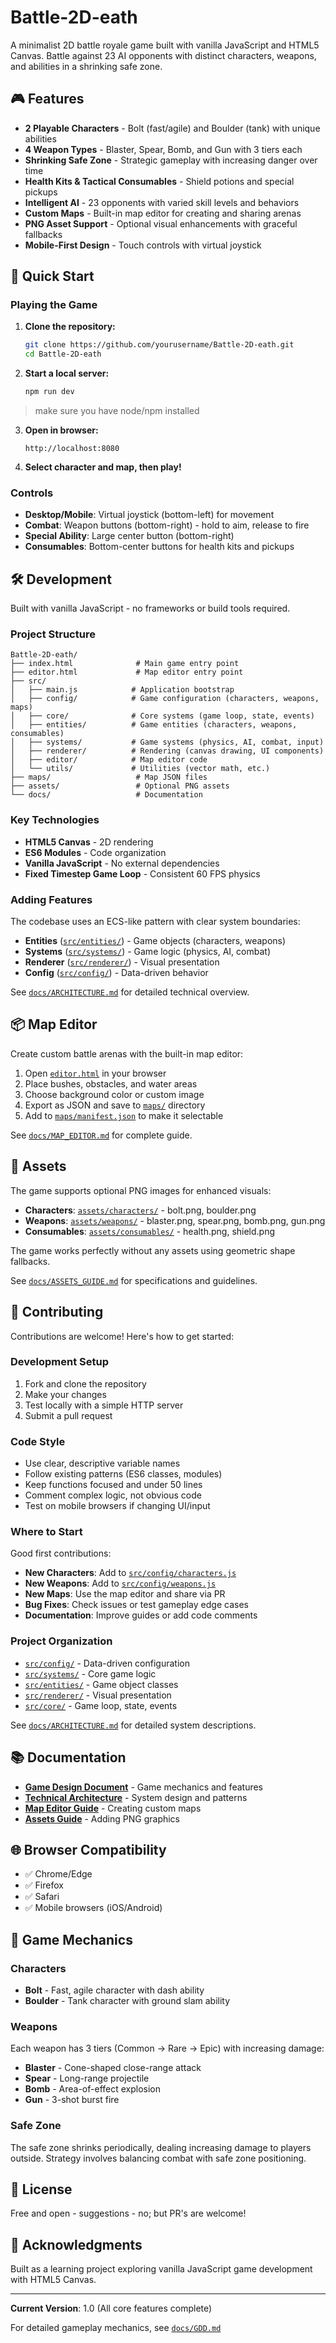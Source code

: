 # Battle-2D-eath

A minimalist 2D battle royale game built with vanilla JavaScript and HTML5 Canvas. Battle against 23 AI opponents with distinct characters, weapons, and abilities in a shrinking safe zone.

## 🎮 Features

- **2 Playable Characters** - Bolt (fast/agile) and Boulder (tank) with unique abilities
- **4 Weapon Types** - Blaster, Spear, Bomb, and Gun with 3 tiers each
- **Shrinking Safe Zone** - Strategic gameplay with increasing danger over time
- **Health Kits & Tactical Consumables** - Shield potions and special pickups
- **Intelligent AI** - 23 opponents with varied skill levels and behaviors
- **Custom Maps** - Built-in map editor for creating and sharing arenas
- **PNG Asset Support** - Optional visual enhancements with graceful fallbacks
- **Mobile-First Design** - Touch controls with virtual joystick

## 🚀 Quick Start

### Playing the Game

1. **Clone the repository:**
   ```bash
   git clone https://github.com/yourusername/Battle-2D-eath.git
   cd Battle-2D-eath
   ```

2. **Start a local server:**
   ```bash
   npm run dev
   ```
> make sure you have node/npm installed

3. **Open in browser:**
   ```
   http://localhost:8080
   ```

4. **Select character and map, then play!**

### Controls

- **Desktop/Mobile**: Virtual joystick (bottom-left) for movement
- **Combat**: Weapon buttons (bottom-right) - hold to aim, release to fire
- **Special Ability**: Large center button (bottom-right)
- **Consumables**: Bottom-center buttons for health kits and pickups

## 🛠️ Development

Built with vanilla JavaScript - no frameworks or build tools required.

### Project Structure

```
Battle-2D-eath/
├── index.html              # Main game entry point
├── editor.html             # Map editor entry point
├── src/
│   ├── main.js            # Application bootstrap
│   ├── config/            # Game configuration (characters, weapons, maps)
│   ├── core/              # Core systems (game loop, state, events)
│   ├── entities/          # Game entities (characters, weapons, consumables)
│   ├── systems/           # Game systems (physics, AI, combat, input)
│   ├── renderer/          # Rendering (canvas drawing, UI components)
│   ├── editor/            # Map editor code
│   └── utils/             # Utilities (vector math, etc.)
├── maps/                   # Map JSON files
├── assets/                 # Optional PNG assets
└── docs/                   # Documentation
```

### Key Technologies

- **HTML5 Canvas** - 2D rendering
- **ES6 Modules** - Code organization
- **Vanilla JavaScript** - No external dependencies
- **Fixed Timestep Game Loop** - Consistent 60 FPS physics

### Adding Features

The codebase uses an ECS-like pattern with clear system boundaries:

- **Entities** ([`src/entities/`](src/entities/)) - Game objects (characters, weapons)
- **Systems** ([`src/systems/`](src/systems/)) - Game logic (physics, AI, combat)
- **Renderer** ([`src/renderer/`](src/renderer/)) - Visual presentation
- **Config** ([`src/config/`](src/config/)) - Data-driven behavior

See [`docs/ARCHITECTURE.md`](docs/ARCHITECTURE.md) for detailed technical overview.

## 📦 Map Editor

Create custom battle arenas with the built-in map editor:

1. Open [`editor.html`](editor.html) in your browser
2. Place bushes, obstacles, and water areas
3. Choose background color or custom image
4. Export as JSON and save to [`maps/`](maps/) directory
5. Add to [`maps/manifest.json`](maps/manifest.json) to make it selectable

See [`docs/MAP_EDITOR.md`](docs/MAP_EDITOR.md) for complete guide.

## 🎨 Assets

The game supports optional PNG images for enhanced visuals:

- **Characters**: [`assets/characters/`](assets/characters/) - bolt.png, boulder.png
- **Weapons**: [`assets/weapons/`](assets/weapons/) - blaster.png, spear.png, bomb.png, gun.png
- **Consumables**: [`assets/consumables/`](assets/consumables/) - health.png, shield.png

The game works perfectly without any assets using geometric shape fallbacks.

See [`docs/ASSETS_GUIDE.md`](docs/ASSETS_GUIDE.md) for specifications and guidelines.

## 🤝 Contributing

Contributions are welcome! Here's how to get started:

### Development Setup

1. Fork and clone the repository
2. Make your changes
3. Test locally with a simple HTTP server
4. Submit a pull request

### Code Style

- Use clear, descriptive variable names
- Follow existing patterns (ES6 classes, modules)
- Keep functions focused and under 50 lines
- Comment complex logic, not obvious code
- Test on mobile browsers if changing UI/input

### Where to Start

Good first contributions:

- **New Characters**: Add to [`src/config/characters.js`](src/config/characters.js)
- **New Weapons**: Add to [`src/config/weapons.js`](src/config/weapons.js)
- **New Maps**: Use the map editor and share via PR
- **Bug Fixes**: Check issues or test gameplay edge cases
- **Documentation**: Improve guides or add code comments

### Project Organization

- [`src/config/`](src/config/) - Data-driven configuration
- [`src/systems/`](src/systems/) - Core game logic
- [`src/entities/`](src/entities/) - Game object classes
- [`src/renderer/`](src/renderer/) - Visual presentation
- [`src/core/`](src/core/) - Game loop, state, events

See [`docs/ARCHITECTURE.md`](docs/ARCHITECTURE.md) for detailed system descriptions.

## 📚 Documentation

- **[Game Design Document](docs/GDD.md)** - Game mechanics and features
- **[Technical Architecture](docs/ARCHITECTURE.md)** - System design and patterns
- **[Map Editor Guide](docs/MAP_EDITOR.md)** - Creating custom maps
- **[Assets Guide](docs/ASSETS_GUIDE.md)** - Adding PNG graphics

## 🌐 Browser Compatibility

- ✅ Chrome/Edge
- ✅ Firefox
- ✅ Safari
- ✅ Mobile browsers (iOS/Android)

## 🎯 Game Mechanics

### Characters

- **Bolt** - Fast, agile character with dash ability
- **Boulder** - Tank character with ground slam ability

### Weapons

Each weapon has 3 tiers (Common → Rare → Epic) with increasing damage:

- **Blaster** - Cone-shaped close-range attack
- **Spear** - Long-range projectile
- **Bomb** - Area-of-effect explosion
- **Gun** - 3-shot burst fire

### Safe Zone

The safe zone shrinks periodically, dealing increasing damage to players outside. Strategy involves balancing combat with safe zone positioning.

## 📄 License

Free and open - suggestions - no; but PR's are welcome!

## 🙏 Acknowledgments

Built as a learning project exploring vanilla JavaScript game development with HTML5 Canvas.

---

**Current Version**: 1.0 (All core features complete)

For detailed gameplay mechanics, see [`docs/GDD.md`](docs/GDD.md)